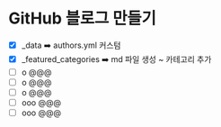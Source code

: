 # GitHub 블로그 만들기
- [x] _data ➡️ authors.yml 커스텀 
- [x] _featured_categories ➡️ md 파일 생성 ~ 카테고리 추가
- [ ] o @@@
- [ ] o @@@
- [ ] o @@@
- [ ] ooo @@@
- [ ] ooo @@@
